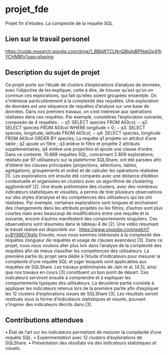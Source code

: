 # projet_fde
Projet fin d'études: La complexité de la requête SQL
## Lien sur le travail personel
https://colab.research.google.com/drive/1_BBbWTCLNnQ8kdgBPNskDp41hYCHM8fy?usp=sharing
## Description du sujet de projet 
Ce projet porte sur l’étude de clusters d’explorations d’analyse de données, avec l’objective de les expliquer, cette à dire, de trouver qu’est qu’on en commun ces explorations, qui fait qu’elles soient groupées ensemble. On s’intéresse particulièrement à la complexité des requêtes. 
Une exploration de données est une séquence de requêtes d’analyse sur une base de données. Dans nos premiers travaux, on s’est intéressé aux opérations réalisées dans ces requêtes. Par exemple, considérez l’exploration suivante, composée de 4 requêtes : 
− q1: SELECT species FROM All3col; 
− q2: SELECT species FROM All3col WHERE longitude < 0; 
− q3: SELECT species, longitude, latitude FROM All3col; 
− q4: SELECT species, longitude FROM All3col ORDER BY species; 
La requête q1 projette un attribut d’une table ; q2 ajoute un filtre ; q3 enlève le filtre et projette 2 attributs supplémentaires, q4 enlève une projection et ajoute une clause d’ordre. 
Dans ce contexte, 10.668 requêtes SQL, concernant 2.809 explorations, réalisés par 97 utilisateurs sur la plateforme SQLShare, ont été parsées afin d’obtenir les clauses principales (projections, sélections, tables, agrégations, groupements et ordre) et de calculer les opérations réalisées [1]. Les explorations ont ensuite été comparés avec une distance d’édition contextuelle et organisées en clusters avec un algorithme de clustering agglomératif [2]. Une étude préliminaire des clusters, avec des nombreux indicateurs statistiques et visuelles, a permis de tirer plusieurs observations sur des styles d’analyse et les compétences des utilisateurs qui les ont réalisées. Par exemple, certaines explorations sont longues et enchainent des changements dans les attributs projetés ou les filtres, d’autres sont plus courtes mais avec beaucoup de modifications entre une requête et la suivante, encore d’autres manifestent des comportements singuliers. Ces observations sont résumées dans le tableau 4 de [2]. 
Une vidéo résumant le travail réalisé est disponible sur : https://www.youtube.com/watch?v=BY88D7Xqllo 
Ensuite, nous nous sommes intéressés à la complexité des requêtes (longueur de requêtes et usage de clauses avancées) [3]. 
Dans ce projet, nous nous voulons aller plus loin dans l’analyse de la complexité des requêtes afin de mieux classifier les compétences des utilisateurs. 
La première partie du projet sera dédié à l’étude d’indicateurs pour mesurer la complexité d’une requête SQL et juger lesquels sont applicables aux requêtes de SQLShare. Les travaux préliminaires de Jain et al. [4,5], ainsi que nos travaux en cours [3] constituent un bon point de départ. 
Ces indicateurs serviront ensuite à comprendre et à expliquer les comportements typiques des utilisateurs. La deuxième partie consiste à appliquer les indicateurs retenus lors de la première partie afin d’expliquer les 12 clusters d’explorations issues de SQLShare [3]. Les résultats seront restitués sous la forme d’indicateurs statistiques et visuels, pouvant s’inspirer des indicateurs décrits dans [3]. 
## Contributions attendues 
• État de l’art sur les indicateurs permettant de mesurer la complexité d’une requête SQL. • Expérimentation avec 12 clusters d’explorations de SQLShare. 
• Présentation des résultats via des indicateurs statistiques et visuels. 
